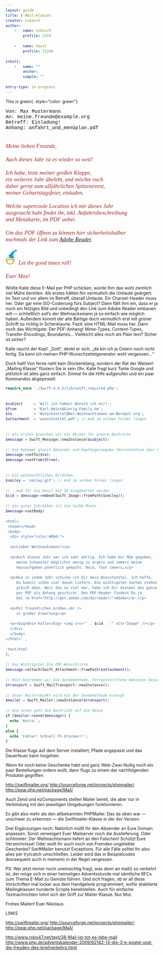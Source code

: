 ```yaml
---
layout: guide
title: E-Mail-Klassen
creator: nikosch
author:
    -   name: nikosch
        profile: 2314

    -   name: hausl
        profile: 21246

inhalt:
    -   name: ""
        anchor: 
        simple: ""

entry-type: in-progress
---
```


This is green{: style="color: green"}.

<p style="font-size: 12pt; font-family: Courier New, Consolas">
    Von: Max Mustermann<br>
	An: meine.freunde@example.org<br>
	Betreff: Einladung!<br>
	Anhang: anfahrt_und_menüplan.pdf<br>
</p>
<p style="color: brown; font-size: 14pt; font-family: Georgia, Calibri"><i>
<br>
	Meine lieben Freunde,<br>
	<br>
	Auch dieses Jahr ist es wieder so weit!<br> 
	<br>
	Ich habe, trotz meiner großen Klappe,<br> 
    ein weiteres Jahr übelebt, und möchte euch<br>
    daher gerne zum alljährlichen Spitzenevent, <br>
	meiner Geburtstagsfeier, einladen.<br> 
	<br>
	Welche supercoole Location ich mir dieses Jahr<br>
	ausgesucht habt findet ihr, inkl. Anfahrtsbeschreibung<br>
	und Menükarte, im PDF anbei.<br> 
	<br>
	Um das PDF öffnen zu können hier sicherheitshalber<br> 
	nochmals der Link zum <a href="http://get.adobe.com/de/reader/" target="_blank" rel="nofollow">Adobe Reader</a>. 
	<br> 
    <br>
	<img src="images/party_smiley.png" alt="party smiley"> Let the good times roll! 
	<br>
	<br>
	Euer Max!
</i></p>


Wollte Kalle diese E-Mail per PHP schicken, würde Ihm das wohl ziemlich viel Mühe bereiten. Als erstes hätten Ihn vermutlich die Umlaute geärgert. Im Text und vor allem im Betreff, überall Umlaute. Ein Charset-Header muss her. Oder gar eine ISO-Codierung fürs Subject? Dann fällt ihm ein, dass er ja noch ein fetziges Bild und unbedingt den Link zum Adobe Reader einbauen will ― schließlich soll’s der Weihnacksmann ja so einfach wie möglich haben. Außerdem kommt der alte Bärtige doch vermutlich erst mit grüner Schrift so richtig in Schenklaune. Fazit: eine HTML-Mail muss her. Dann noch das Wichtigste: Der PDF-Anhang! 
Mime-Types, Content-Types, Transfer-Encodings, Boundaries… Vielleicht alles noch als Plain text? Sicher ist sicher?

Kalle raucht der Kopf. „Gott“, denkt er sich, „da bin ich ja Ostern noch nicht fertig. Da kann ich meinen PHP-Wunschzettelgenerator wohl vergessen…“

Doch halt! Von ferne naht kein Glockenklang, sondern der Rat der Weisen! „Mailing Klasse“ flüstern Sie in sein Ohr. Kalle fragt kurz Tante Google und plötzlich ist alles ganz einfach. Einmal fix die Hilfe aufgerufen und ein paar Kommandos abgepinselt:


~~~ php
require_once './Swift-4.0.5/lib/swift_required.php'; 


$subject     = 'Will ich haben! Wünsch ich mir!'; 
$from        = 'Karl-Heinz@Gierig-Family.de'; 
$to          = 'Wunschzettel@Der-Weihnachtsmann-am-Nordpol.org'; 
$attachment  = 'wunschzettel.pdf'; // muß im selben Folder liegen 


// Als erstes brauchen wir ein Objekt für unsere Nachricht 
$message = Swift_Message::newInstance($subject); 

// Die bekommt gleich Absender und Empfängerangabe (Kurznotation über Queuing geht auch) 
$message->setTo($to); 
$message->setFrom($from); 


// Ein weihnachtliches Bildchen.. 
$smiley = 'smiley.gif'; // muß im selben Folder liegen 

// ..muß für die Email mit ID eingebettet werden 
$cid = $message->embed(Swift_Image::fromPath($smiley)); 

// ein gutes Schreiben ist die halbe Miete 
$message->setBody( 
' 
<html> 
 <head></head> 
 <body> 
  <div style="color:#0b0;"> 

  <p>Lieber Weihnacksmann!</p> 

  <p>Auch dieses Jahr war ich sehr ahrtig. Ich habe mir Müe gegeben, 
     meine Schwester möglichst wenig zu ärgern und immers meine 
     Hausaufgaben pünktlich gemacht. Naja, fast immers…</p> 

  <p>Wie in jedem Jahr schicke ich Dir mein Wunschzettel. Ich hoffe, 
     Du kannst schön viel davon liefern. Die wichtigsten Sachen stehen 
     gleich oben. Weil das so viel war, habe ich Dir diesmal das ganze 
     per PDF als Anhang geschickt. Den PDF-Reader findest Du ja  
     bei <a href="http://get.adobe.com/de/reader/">Adobe</a>.</p> 

  <p>Mit freundlichen Grüßen,<br /> 
     in großer Erwartung</p> 

  <p><big>Dein Kalle</big> <img src="' . $cid . '" alt="Image" /></p> 
  </div> 
  </body> 
</html>' , 

'text/html'  
); 
   
// Das Wichtigste! Die PDF-Wunschliste 
$message->attach(Swift_Attachment::fromPath($attachment)); 

// Hier bestimmen wir die Sendemethode. Fortgeschrittene benutzen besser SMTP 
$transport = Swift_MailTransport::newInstance(); 

// Unser Mailerobjekt wird mit der Sendemethode erzeugt 
$mailer = Swift_Mailer::newInstance($transport); 

// Und schon geht die Nachricht auf die Reise 
if ($mailer->send($message)) { 
  echo 'Hurra.'; 
} 
else { 
  echo 'Fehler! Schnell F5 drücken!!'; 
} 
~~~

Die Klasse flugs auf dem Server installiert, Pfade angepasst und das Dauerfeuer kann losgehen.

Wenn Ihr noch keine Geschenke habt und ganz Web-Zwei-Nullig noch ein paar Bestellungen ordern wollt, dann flugs zu einem der nachfolgenden Produkte gegriffen:

http://swiftmailer.org/
http://sourceforge.net/projects/phpmailer/
http://pear.php.net/package/Mail/

Auch Zend und ezComponents stellen Mailer bereit, die aber nur in Verbindung mit den jeweiligen Umgebungen funktionieren.


Es gibt also mehr als den altbekannten PHPMailer. Das da oben war ― unschwer zu erkennen ― die Swiftmailer-Klasse in der 4er Version.

Drei Ergänzungen noch:
Natürlich müßt Ihr den Absender an Eure Domain anpassen. Sonst verweigert Euer Mailserver noch die Auslieferung. Oder schlimmer: Der Weihnachtsmann liefert an den Falschen! 
Schützt Eure Verzeichnisse! Oder wollt Ihr auch noch von Fremden ungeliebte Geschenke? 
SwiftMailer benutzt Exceptions. Für alle Fälle solltet Ihr also alles per try/catch umschließen. Leider wird das in Beispielcodes (konsequent auch in meinem) in der Regel vergessen. 

PS: Wer jetzt immer noch uneinsichtig fragt, was denn an mail() so verkehrt ist, der möge sich in einer heimeligen Adventsstunde mal sämtliche RFCs zum Thema E-Mail zu Gemüte führen. Und sich fragen, ob er all diese Vorschriften mal locker aus dem Handgelenk programmiert, wofür etablierte Mailingklassen hunderte Scripte bereitstellen. Auch für einfache Textnachrichten lohnt sich der Griff zur Mailer-Klasse. Nur Mut.

Frohes Mailen! Euer Nikolaus.


LINKS

http://swiftmailer.org/
http://sourceforge.net/projects/phpmailer/
http://pear.php.net/package/Mail/

http://www.robo47.net/text/38-Mail-ist-tot-es-lebe-mail
http://www.php.de/adventskalender-2009/62142-13-die-3-e-postel-und-die-freuden-des-briefverkehrs.html
